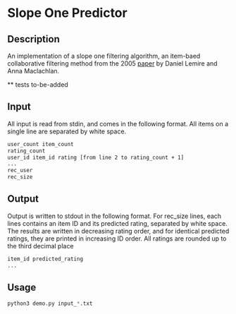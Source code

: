 # Slope One Predictor

## Description

An implementation of a slope one filtering algorithm, an item-baed collaborative filtering method from the 2005 [paper](https://arxiv.org/pdf/cs/0702144.pdf) by Daniel Lemire and Anna Maclachlan. 

** tests to-be-added

## Input

All input is read from stdin, and comes in the following format. All items on a single line are separated by white space.

```bash
user_count item_count
rating_count
user_id item_id rating [from line 2 to rating_count + 1]
...
rec_user
rec_size
```

## Output

Output is written to stdout in the following format. For rec_size lines, each lines contains an item ID and its predicted rating, separated by white space. The results are written in decreasing rating order, and for identical predicted ratings, they are printed in increasing ID order. All ratings are rounded up to the third decimal place

```bash
item_id predicted_rating
...
```

## Usage

```python
python3 demo.py input_*.txt